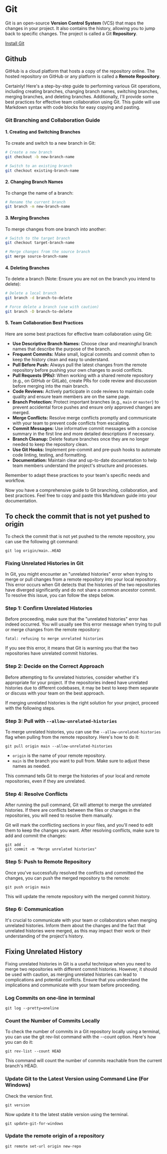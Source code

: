 # Git

Git is an open-source **Version Control System** (VCS) that maps the changes in your project. It also contains the history, allowing you to jump back to specific changes. The project is called a Git **Repository**.

[Install Git](https://git-scm.com)

## Github

GitHub is a cloud platform that hosts a copy of the repository online. The hosted repository on GitHub or any platform is called a **Remote Repository**.

Certainly! Here's a step-by-step guide to performing various Git operations, including creating branches, changing branch names, switching branches, merging branches, and deleting branches. Additionally, I'll provide some best practices for effective team collaboration using Git. This guide will use Markdown syntax with code blocks for easy copying and pasting.

### Git Branching and Collaboration Guide

#### **1. Creating and Switching Branches**

To create and switch to a new branch in Git:

```bash
# Create a new branch
git checkout -b new-branch-name

# Switch to an existing branch
git checkout existing-branch-name
```

#### **2. Changing Branch Names**

To change the name of a branch:

```bash
# Rename the current branch
git branch -m new-branch-name
```

#### **3. Merging Branches**

To merge changes from one branch into another:

```bash
# Switch to the target branch
git checkout target-branch-name

# Merge changes from the source branch
git merge source-branch-name
```

#### **4. Deleting Branches**

To delete a branch (Note: Ensure you are not on the branch you intend to delete):

```bash
# Delete a local branch
git branch -d branch-to-delete

# Force delete a branch (use with caution)
git branch -D branch-to-delete
```

#### **5. Team Collaboration Best Practices**

Here are some best practices for effective team collaboration using Git:

- **Use Descriptive Branch Names:** Choose clear and meaningful branch names that describe the purpose of the branch.
- **Frequent Commits:** Make small, logical commits and commit often to keep the history clean and easy to understand.
- **Pull Before Push:** Always pull the latest changes from the remote repository before pushing your own changes to avoid conflicts.
- **Pull Requests (PRs):** When working with a shared remote repository (e.g., on GitHub or GitLab), create PRs for code review and discussion before merging into the main branch.
- **Code Reviews:** Actively participate in code reviews to maintain code quality and ensure team members are on the same page.
- **Branch Protection:** Protect important branches (e.g., `main` or `master`) to prevent accidental force pushes and ensure only approved changes are merged.
- **Merge Conflicts:** Resolve merge conflicts promptly and communicate with your team to prevent code conflicts from escalating.
- **Commit Messages:** Use informative commit messages with a concise summary in the first line and more detailed descriptions if necessary.
- **Branch Cleanup:** Delete feature branches once they are no longer needed to keep the repository clean.
- **Use Git Hooks:** Implement pre-commit and pre-push hooks to automate code linting, testing, and formatting.
- **Documentation:** Maintain clear and up-to-date documentation to help team members understand the project's structure and processes.

Remember to adapt these practices to your team's specific needs and workflow.

Now you have a comprehensive guide to Git branching, collaboration, and best practices. Feel free to copy and paste this Markdown guide into your documentation.

## To check the commit that is not yet pushed to origin

To check the commit that is not yet pushed to the remote repository, you can use the following git command:

```git
git log origin/main..HEAD
```

### Fixing Unrelated Histories in Git

In Git, you might encounter an "unrelated histories" error when trying to merge or pull changes from a remote repository into your local repository. This error occurs when Git detects that the histories of the two repositories have diverged significantly and do not share a common ancestor commit. To resolve this issue, you can follow the steps below.

### Step 1: Confirm Unrelated Histories

Before proceeding, make sure that the "unrelated histories" error has indeed occurred. You will usually see this error message when trying to pull or merge changes from the remote repository:

```shell
fatal: refusing to merge unrelated histories
```

If you see this error, it means that Git is warning you that the two repositories have unrelated commit histories.

### Step 2: Decide on the Correct Approach

Before attempting to fix unrelated histories, consider whether it's appropriate for your project. If the repositories indeed have unrelated histories due to different codebases, it may be best to keep them separate or discuss with your team on the best approach.

If merging unrelated histories is the right solution for your project, proceed with the following steps.

### Step 3: Pull with `--allow-unrelated-histories`

To merge unrelated histories, you can use the `--allow-unrelated-histories` flag when pulling from the remote repository. Here's how to do it:

```shell
git pull origin main --allow-unrelated-histories
```

- `origin` is the name of your remote repository.
- `main` is the branch you want to pull from. Make sure to adjust these names as needed.

This command tells Git to merge the histories of your local and remote repositories, even if they are unrelated.

### Step 4: Resolve Conflicts

After running the pull command, Git will attempt to merge the unrelated histories. If there are conflicts between the files or changes in the repositories, you will need to resolve them manually.

Git will mark the conflicting sections in your files, and you'll need to edit them to keep the changes you want. After resolving conflicts, make sure to add and commit the changes:

```shell
git add .
git commit -m "Merge unrelated histories"
```

### Step 5: Push to Remote Repository

Once you've successfully resolved the conflicts and committed the changes, you can push the merged repository to the remote:

```shell
git push origin main
```

This will update the remote repository with the merged commit history.

### Step 6: Communication

It's crucial to communicate with your team or collaborators when merging unrelated histories. Inform them about the changes and the fact that unrelated histories were merged, as this may impact their work or their understanding of the project's history.

## Fixing Unrelated History

Fixing unrelated histories in Git is a useful technique when you need to merge two repositories with different commit histories. However, it should be used with caution, as merging unrelated histories can lead to complications and potential conflicts. Ensure that you understand the implications and communicate with your team before proceeding.

### Log Commits on one-line in terminal

```git
git log --pretty=oneline
```

### Count the Number of Commits Locally

To check the number of commits in a Git repository locally using a terminal, you can use the git rev-list command with the --count option. Here's how you can do it:

```git
git rev-list --count HEAD
```

This command will count the number of commits reachable from the current branch's HEAD.

### Update Git to the Latest Version using Command Line (For Windows)

Check the version first.

```git
git version
```

Now update it to the latest stable version using the terminal.

```git
git update-git-for-windows
```

### Update the remote origin of a repository

```git
git remote set-url origin new-repo
```
